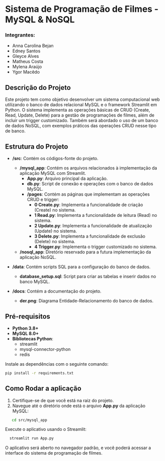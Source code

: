 # Sistema de Programação de Filmes - MySQL & NoSQL 

### Integrantes:
- Anna Carolina Bejan
- Edney Santos
- Gleyce Alves
- Matheus Costa
- Mylena Araújo
- Ygor Macêdo

## Descrição do Projeto

Este projeto tem como objetivo desenvolver um sistema computacional web utilizando o banco de dados relacional MySQL e o framework Streamlit em Python. O sistema implementa as operações básicas de CRUD (Create, Read, Update, Delete) para a gestão de programações de filmes, além de incluir um trigger customizado. Também será abordado o uso de um banco de dados NoSQL, com exemplos práticos das operações CRUD nesse tipo de banco.

## Estrutura do Projeto

- **/src**: Contém os códigos-fonte do projeto.
  - **/mysql_app**: Contém os arquivos relacionados à implementação da aplicação MySQL com Streamlit.
    - **App.py**: Arquivo principal da aplicação.
    - **db.py**: Script de conexão e operações com o banco de dados MySQL.
    - **/pages**: Contém as páginas que implementam as operações CRUD e trigger:
      - **0 Create.py**: Implementa a funcionalidade de criação (Create) no sistema.
      - **1 Read.py**: Implementa a funcionalidade de leitura (Read) no sistema.
      - **2 Update.py**: Implementa a funcionalidade de atualização (Update) no sistema.
      - **3 Delete.py**: Implementa a funcionalidade de exclusão (Delete) no sistema.
      - **4 Trigger.py**: Implementa o trigger customizado no sistema.
  - **/nosql_app**: Diretório reservado para a futura implementação da aplicação NoSQL.

- **/data**: Contém scripts SQL para a configuração do banco de dados.
  - **database_setup.sql**: Script para criar as tabelas e inserir dados no banco MySQL.

- **/docs**: Contém a documentação do projeto.
  - **der.png**: Diagrama Entidade-Relacionamento do banco de dados.

## Pré-requisitos

- **Python 3.8+**
- **MySQL 8.0+**
- **Bibliotecas Python**:
  - streamlit
  - mysql-connector-python
  - redis

Instale as dependências com o seguinte comando:

```bash
pip install -r requirements.txt
```

## Como Rodar a aplicação

1. Certifique-se de que você está na raiz do projeto.
2. Navegue até o diretório onde está o arquivo **App.py** da aplicação MySQL:

```bash
   cd src/mysql_app
```

Execute o aplicativo usando o Streamlit:

```bash
  streamlit run App.py
```

O aplicativo será aberto no navegador padrão, e você poderá acessar a interface do sistema de programação de filmes.